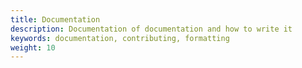 ```yaml
---
title: Documentation
description: Documentation of documentation and how to write it
keywords: documentation, contributing, formatting
weight: 10
---
```

